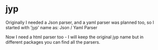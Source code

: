 # jyp
Originally I needed a Json parser, and a yaml parser was planned too,
so I started with 'jyp' name as: Json / Yaml Parser

Now I need a html parser too - I will keep
the original jyp name but in different packages
you can find all the parsers.
